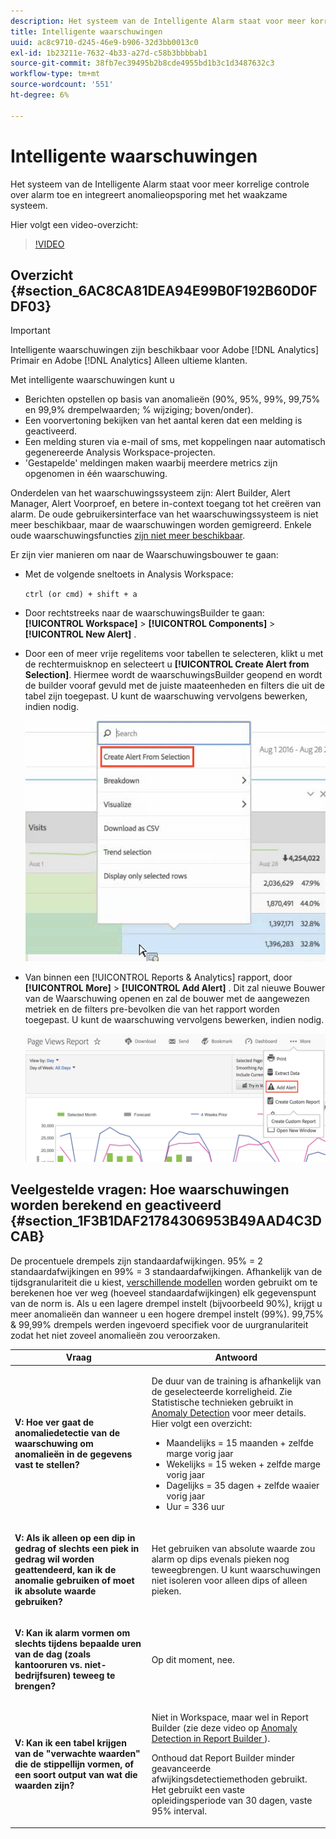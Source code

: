 ```yaml
---
description: Het systeem van de Intelligente Alarm staat voor meer korrelige controle over alarm toe en integreert anomalieopsporing met het waakzame systeem.
title: Intelligente waarschuwingen
uuid: ac8c9710-d245-46e9-b906-32d3bb0013c0
exl-id: 1b23211e-7632-4b33-a27d-c58b3bbbbab1
source-git-commit: 38fb7ec39495b2b8cde4955bd1b3c1d3487632c3
workflow-type: tm+mt
source-wordcount: '551'
ht-degree: 6%

---
```


# Intelligente waarschuwingen

Het systeem van de Intelligente Alarm staat voor meer korrelige controle over alarm toe en integreert anomalieopsporing met het waakzame systeem.

Hier volgt een video-overzicht:

>[!VIDEO](https://video.tv.adobe.com/v/25446/?quality=12)

## Overzicht {#section_6AC8CA81DEA94E99B0F192B60D0FDF03}

>[!IMPORTANT]
>
>Intelligente waarschuwingen zijn beschikbaar voor Adobe [!DNL Analytics] Primair en Adobe [!DNL Analytics] Alleen ultieme klanten.

Met intelligente waarschuwingen kunt u

* Berichten opstellen op basis van anomalieën (90%, 95%, 99%, 99,75% en 99,9% drempelwaarden; % wijziging; boven/onder).
* Een voorvertoning bekijken van het aantal keren dat een melding is geactiveerd.
* Een melding sturen via e-mail of sms, met koppelingen naar automatisch gegenereerde Analysis Workspace-projecten.
* &#39;Gestapelde&#39; meldingen maken waarbij meerdere metrics zijn opgenomen in één waarschuwing.

Onderdelen van het waarschuwingssysteem zijn: Alert Builder, Alert Manager, Alert Voorproef, en betere in-context toegang tot het creëren van alarm. De oude gebruikersinterface van het waarschuwingssysteem is niet meer beschikbaar, maar de waarschuwingen worden gemigreerd. Enkele oude waarschuwingsfuncties [zijn niet meer beschikbaar](https://experienceleague.adobe.com/docs/analytics/analyze/reports-analytics/alerts.html).

Er zijn vier manieren om naar de Waarschuwingsbouwer te gaan:

* Met de volgende sneltoets in Analysis Workspace:

   `ctrl (or cmd) + shift + a`
* Door rechtstreeks naar de waarschuwingsBuilder te gaan:  **[!UICONTROL Workspace]** > **[!UICONTROL Components]** > **[!UICONTROL New Alert]** .
* Door een of meer vrije regelitems voor tabellen te selecteren, klikt u met de rechtermuisknop en selecteert u **[!UICONTROL Create Alert from Selection]**. Hiermee wordt de waarschuwingsBuilder geopend en wordt de builder vooraf gevuld met de juiste maateenheden en filters die uit de tabel zijn toegepast. U kunt de waarschuwing vervolgens bewerken, indien nodig.

   ![](assets/create-alert-from-selection.png)

* Van binnen een [!UICONTROL Reports & Analytics] rapport, door  **[!UICONTROL More]** > **[!UICONTROL Add Alert]** . Dit zal nieuwe Bouwer van de Waarschuwing openen en zal de bouwer met de aangewezen metriek en de filters pre-bevolken die van het rapport worden toegepast. U kunt de waarschuwing vervolgens bewerken, indien nodig.

   ![](assets/add-alert.png)

## Veelgestelde vragen: Hoe waarschuwingen worden berekend en geactiveerd {#section_1F3B1DAF21784306953B49AAD4C3DCAB}

De procentuele drempels zijn standaardafwijkingen. 95% = 2 standaardafwijkingen en 99% = 3 standaardafwijkingen. Afhankelijk van de tijdsgranulariteit die u kiest, [verschillende modellen](/help/analyze/analysis-workspace/virtual-analyst/c-anomaly-detection/statistics-anomaly-detection.md) worden gebruikt om te berekenen hoe ver weg (hoeveel standaardafwijkingen) elk gegevenspunt van de norm is. Als u een lagere drempel instelt (bijvoorbeeld 90%), krijgt u meer anomalieën dan wanneer u een hogere drempel instelt (99%). 99,75% &amp; 99,99% drempels werden ingevoerd specifiek voor de uurgranulariteit zodat het niet zoveel anomalieën zou veroorzaken.

<table id="table_B3AA85E1DE3543DCA34966A52E3CE4AB"> 
 <thead> 
  <tr> 
   <th colname="col1" class="entry"> Vraag </th> 
   <th colname="col2" class="entry"> Antwoord </th> 
  </tr> 
 </thead>
 <tbody> 
  <tr> 
   <td colname="col1"> <p><b>V: Hoe ver gaat de anomaliedetectie van de waarschuwing om anomalieën in de gegevens vast te stellen?</b> </p> </td> 
   <td colname="col2"> <p>De duur van de training is afhankelijk van de geselecteerde korreligheid. Zie Statistische technieken gebruikt in <a href="/help/analyze/analysis-workspace/virtual-analyst/c-anomaly-detection/statistics-anomaly-detection.md">Anomaly Detection</a> voor meer details. Hier volgt een overzicht: </p> 
    <ul id="ul_4F8C2A41F06C498DBF5E7AE5DE803773"> 
     <li id="li_E246091A3F1E484C8444AF4052FCA784">Maandelijks = 15 maanden + zelfde marge vorig jaar </li> 
     <li id="li_CC014FB38AE1492B9647E990C29BFB3C">Wekelijks = 15 weken + zelfde marge vorig jaar </li> 
     <li id="li_2517EE2097534324BE9C1B54CD181A62">Dagelijks = 35 dagen + zelfde waaier vorig jaar </li> 
     <li id="li_710BC8B009354542AA4962A59A646099">Uur = 336 uur </li> 
    </ul> </td> 
  </tr> 
  <tr> 
   <td colname="col1"> <p><b>V: Als ik alleen op een dip in gedrag of slechts een piek in gedrag wil worden geattendeerd, kan ik de anomalie gebruiken of moet ik absolute waarde gebruiken?</b> </p> </td> 
   <td colname="col2"> <p>Het gebruiken van absolute waarde zou alarm op dips evenals pieken nog teweegbrengen. U kunt waarschuwingen niet isoleren voor alleen dips of alleen pieken. </p> </td> 
  </tr> 
  <tr> 
   <td colname="col1"> <p><b>V: Kan ik alarm vormen om slechts tijdens bepaalde uren van de dag (zoals kantooruren vs. niet-bedrijfsuren) teweeg te brengen? </b> </p> </td> 
   <td colname="col2"> <p>Op dit moment, nee. </p> </td> 
  </tr> 
  <tr> 
   <td colname="col1"> <p><b>V: Kan ik een tabel krijgen van de "verwachte waarden" die de stippellijn vormen, of een soort output van wat die waarden zijn? </b> </p> </td> 
   <td colname="col2"> <p>Niet in Workspace, maar wel in Report Builder (zie deze video op <a href="https://experienceleague.adobe.com/docs/analytics-learn/tutorials/exporting/report-builder/anomaly-detection-in-report-builder.html"  > Anomaly Detection in Report Builder </a>). </p> <p>Onthoud dat Report Builder minder geavanceerde afwijkingsdetectiemethoden gebruikt. Het gebruikt een vaste opleidingsperiode van 30 dagen, vaste 95% interval. </p> </td> 
  </tr> 
 </tbody> 
</table>
